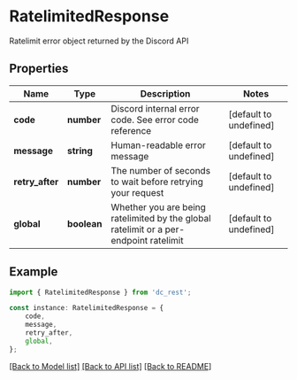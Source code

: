 # RatelimitedResponse

Ratelimit error object returned by the Discord API

## Properties

Name | Type | Description | Notes
------------ | ------------- | ------------- | -------------
**code** | **number** | Discord internal error code. See error code reference | [default to undefined]
**message** | **string** | Human-readable error message | [default to undefined]
**retry_after** | **number** | The number of seconds to wait before retrying your request | [default to undefined]
**global** | **boolean** | Whether you are being ratelimited by the global ratelimit or a per-endpoint ratelimit | [default to undefined]

## Example

```typescript
import { RatelimitedResponse } from 'dc_rest';

const instance: RatelimitedResponse = {
    code,
    message,
    retry_after,
    global,
};
```

[[Back to Model list]](../README.md#documentation-for-models) [[Back to API list]](../README.md#documentation-for-api-endpoints) [[Back to README]](../README.md)
